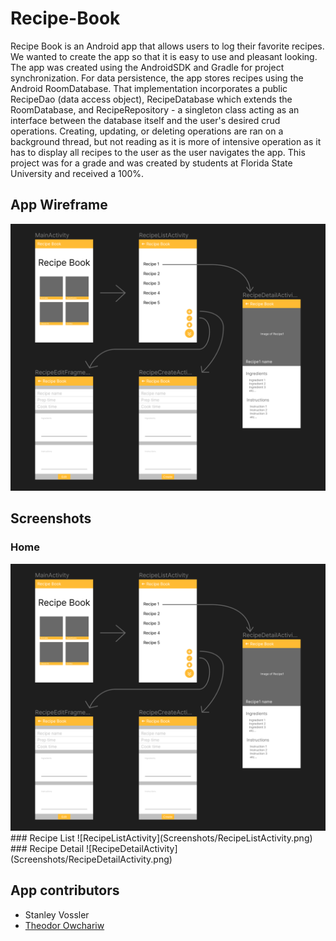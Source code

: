 # Recipe-Book
Recipe Book is an Android app that allows users to log their favorite recipes. We wanted to create the app so that it is easy to use and pleasant looking. The app was created using the AndroidSDK and Gradle for project synchronization. For data persistence, the app stores recipes using the Android RoomDatabase. That implementation incorporates a public RecipeDao (data access object), RecipeDatabase which extends the RoomDatabase, and RecipeRepository - a singleton class acting as an interface between the database itself and the user's desired crud operations. Creating, updating, or deleting operations are ran on a background thread, but not reading as it is more of intensive operation as it has to display all recipes to the user as the user navigates the app. This project was for a grade and was created by students at Florida State University and received a 100%.

## App Wireframe
![Wireframe](Screenshots/RecipeBook_Wireframe.png)

## Screenshots
### Home
<!-- ![MainActivity](Screenshots/MainActivity.png) -->
<img src="Screenshots/RecipeBook_Wireframe.png" alt="Wireframe" width="600"/>
### Recipe List
![RecipeListActivity](Screenshots/RecipeListActivity.png)
### Recipe Detail
![RecipeDetailActivity](Screenshots/RecipeDetailActivity.png)

## App contributors
* Stanley Vossler
* [Theodor Owchariw](https://github.com/TheodorOwchariw "His GitHub profile")

